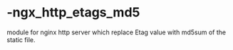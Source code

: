 -ngx_http_etags_md5
===================

module for nginx http server which replace Etag value with md5sum of the static file.
